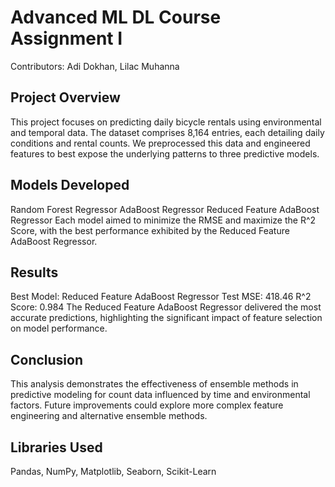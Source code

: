 # Advanced ML DL Course Assignment I
Contributors: Adi Dokhan, Lilac Muhanna

## Project Overview
This project focuses on predicting daily bicycle rentals using environmental and temporal data. The dataset comprises 8,164 entries, each detailing daily conditions and rental counts. We preprocessed this data and engineered features to best expose the underlying patterns to three predictive models.

## Models Developed
Random Forest Regressor
AdaBoost Regressor
Reduced Feature AdaBoost Regressor
Each model aimed to minimize the RMSE and maximize the R^2 Score, with the best performance exhibited by the Reduced Feature AdaBoost Regressor.

## Results
Best Model: Reduced Feature AdaBoost Regressor
Test MSE: 418.46
R^2 Score: 0.984
The Reduced Feature AdaBoost Regressor delivered the most accurate predictions, highlighting the significant impact of feature selection on model performance.

## Conclusion
This analysis demonstrates the effectiveness of ensemble methods in predictive modeling for count data influenced by time and environmental factors. Future improvements could explore more complex feature engineering and alternative ensemble methods.

## Libraries Used
Pandas, NumPy, Matplotlib, Seaborn, Scikit-Learn
